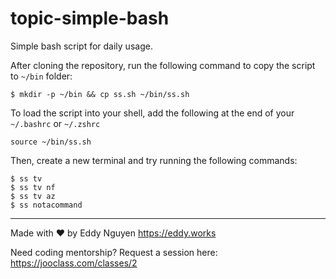 # topic-simple-bash

Simple bash script for daily usage.

After cloning the repository, run the following command to copy the script to `~/bin` folder:

```
$ mkdir -p ~/bin && cp ss.sh ~/bin/ss.sh
```

To load the script into your shell, add the following at the end of your `~/.bashrc` or `~/.zshrc`

```
source ~/bin/ss.sh
```

Then, create a new terminal and try running the following commands:

```
$ ss tv
$ ss tv nf
$ ss tv az
$ ss notacommand
```

---

Made with ❤️ by Eddy Nguyen https://eddy.works

Need coding mentorship? Request a session here: https://jooclass.com/classes/2
